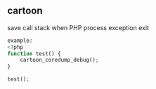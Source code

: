 cartoon
-------
save call stack when PHP process exception exit

```php
example:
<?php
function test() {
    cartoon_coredump_debug();
}

test();
```
